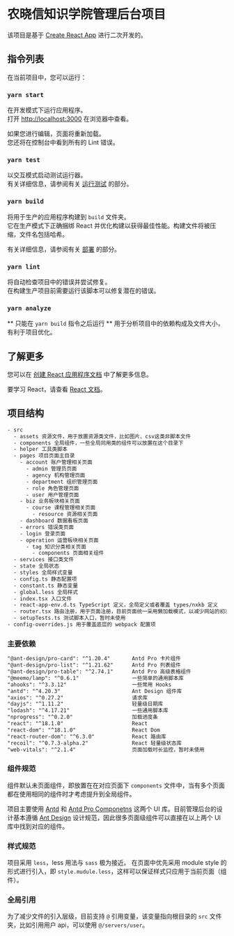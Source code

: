 # 农晓信知识学院管理后台项目

该项目是基于 [Create React App](https://github.com/facebook/create-react-app) 进行二次开发的。

## 指令列表

在当前项目中，您可以运行：

### `yarn start`

在开发模式下运行应用程序。\
打开 [http://localhost:3000](http://localhost:3000) 在浏览器中查看。

如果您进行编辑，页面将重新加载。\
您还将在控制台中看到所有的 Lint 错误。

### `yarn test`

以交互模式启动测试运行器。\
有关详细信息，请参阅有关 [运行测试](https://facebook.github.io/create-react-app/docs/running-tests) 的部分。

### `yarn build`

将用于生产的应用程序构建到 `build` 文件夹。\
它在生产模式下正确捆绑 React 并优化构建以获得最佳性能。构建文件将被压缩，文件名包括哈希。

有关详细信息，请参阅有关 [部署](https://facebook.github.io/create-react-app/docs/deployment) 的部分。

### `yarn lint`

将自动检查项目中的错误并尝试修复。\
在构建生产项目前需要运行该脚本可以修复潜在的错误。

### `yarn analyze`

** 只能在 `yarn build` 指令之后运行 **
用于分析项目中的依赖构成及文件大小，有利于项目优化。

## 了解更多

您可以在 [创建 React 应用程序文档](https://facebook.github.io/create-react-app/docs/getting-started) 中了解更多信息。

要学习 React，请查看 [React 文档](https://reactjs.org/)。

## 项目结构

```txt
- src
  - assets 资源文件，用于放置资源类文件，比如图片、csv这类非脚本文件
  - components 全局组件，一些全局同用类的组件可以放置在这个目录下
  - helper 工具类脚本
  - pages 项目页面主目录
    - account 账户管理相关页面
      - admin 管理员页面
      - agency 机构管理页面
      - department 组织管理页面
      - role 角色管理页面
      - user 用户管理页面
    - biz 业务板块相关页面
      - course 课程管理相关页面
        - resource 资源相关页面
    - dashboard 数据看板页面
    - errors 错误类页面
    - login 登录页面
    - operation 运营板块相关页面
      - tag 知识分类相关页面
        - components 页面相关组件
  - services 接口类文件
  - state 全局状态
  - styles 全局样式变量
  - config.ts 静态配置项
  - constant.ts 静态变量
  - global.less 全局样式
  - index.tsx 入口文件
  - react-app-env.d.ts TypeScript 定义，全局定义或者覆盖 types/nxkb 定义
  - router.tsx 路由注册，用于页面注册，目前页面统一采用懒加载模式，以减少网站的初次加载时间
  - setupTests.ts 测试脚本入口，暂时未使用
- config-overrides.js 用于覆盖底层的 webpack 配置项
```

### 主要依赖

```txt
"@ant-design/pro-card": "^1.20.4"       Antd Pro 卡片组件
"@ant-design/pro-list": "^1.21.62"      Antd Pro 列表组件
"@ant-design/pro-table": "^2.74.1"      Antd Pro 高级表格组件
"@meemo/lamp": "^0.6.1"                 一些简单的通用脚本库
"ahooks": "^3.3.12"                     一些常用 Hooks
"antd": "^4.20.3"                       Ant Design 组件库
"axios": "^0.27.2"                      请求库
"dayjs": "^1.11.2"                      轻量级日期库
"lodash": "^4.17.21"                    一些通用脚本库
"nprogress": "^0.2.0"                   加载进度条
"react": "^18.1.0"                      React
"react-dom": "^18.1.0"                  React Dom
"react-router-dom": "^6.3.0"            React 路由库
"recoil": "^0.7.3-alpha.2"              React 轻量级状态库
"web-vitals": "^2.1.4"                  页面加载时长监控，暂时未使用
```

### 组件规范

组件默认未页面组件，即放置在在对应页面下 `components` 文件中，当有多个页面都在使用相同的组件时才考虑提升到全局组件。

项目主要使用 [Antd](https://ant.design/components) 和 [Antd Pro Componetns](https://procomponents.ant.design/components) 这两个 UI 库。目前管理后台的设计基本遵循 [Ant Design](https://gw.alipayobjects.com/os/bmw-prod/22208f9d-f8c5-4d7c-b87a-fec290e96527.sketch) 设计规范，因此很多页面级组件可以直接在以上两个 UI 库中找到对应的组件。

### 样式规范

项目采用 `less`，less 用法与 `sass` 极为接近。
在页面中优先采用 module style 的形式进行引入，即 `style.mudule.less`，这样可以保证样式只应用于当前页面（组件）。

### 全局引用

为了减少文件的引入层级，目前支持 `@` 引用变量，该变量指向根目录的 `src` 文件夹，比如引用用户 api，可以使用 `@/servers/user`。
